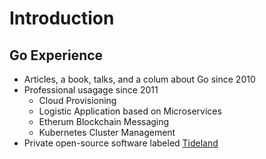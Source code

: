 # Introduction

## Go Experience

* Articles, a book, talks, and a colum about Go since 2010
* Professional usagage since 2011
  * Cloud Provisioning
  * Logistic Application based on Microservices
  * Etherum Blockchain Messaging
  * Kubernetes Cluster Management
* Private open-source software labeled [Tideland](https://github.com/tideland)
